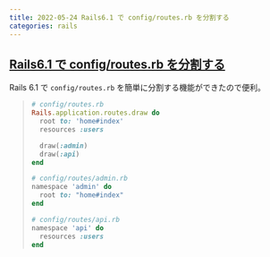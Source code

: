 ```yaml
---
title: 2022-05-24 Rails6.1 で config/routes.rb を分割する
categories: rails
---
```


## [Rails6.1 で config/routes.rb を分割する](https://zenn.dev/shima_zu/articles/divide_rails_routes)

Rails 6.1 で `config/routes.rb` を簡単に分割する機能ができたので便利。

> ```rb
> # config/routes.rb
> Rails.application.routes.draw do
>   root to: 'home#index'
>   resources :users
> 
>   draw(:admin)
>   draw(:api)
> end
> ```
> 
> ```rb
> # config/routes/admin.rb
> namespace 'admin' do
>   root to: "home#index"
> end
> ```
> 
> ```rb
> # config/routes/api.rb
> namespace 'api' do
>   resources :users
> end
> ```
